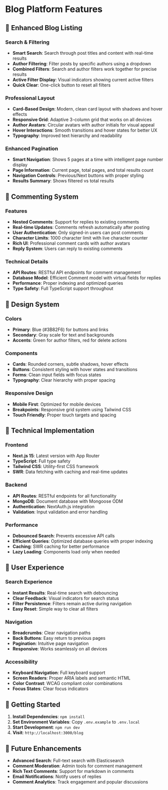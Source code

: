 # Blog Platform Features

## 🚀 Enhanced Blog Listing

### Search & Filtering
- **Smart Search**: Search through post titles and content with real-time results
- **Author Filtering**: Filter posts by specific authors using a dropdown
- **Combined Filters**: Search and author filters work together for precise results
- **Active Filter Display**: Visual indicators showing current active filters
- **Quick Clear**: One-click button to reset all filters

### Professional Layout
- **Card-Based Design**: Modern, clean card layout with shadows and hover effects
- **Responsive Grid**: Adaptive 3-column grid that works on all devices
- **Author Avatars**: Circular avatars with author initials for visual appeal
- **Hover Interactions**: Smooth transitions and hover states for better UX
- **Typography**: Improved text hierarchy and readability

### Enhanced Pagination
- **Smart Navigation**: Shows 5 pages at a time with intelligent page number display
- **Page Information**: Current page, total pages, and total results count
- **Navigation Controls**: Previous/Next buttons with proper styling
- **Results Summary**: Shows filtered vs total results

## 💬 Commenting System

### Features
- **Nested Comments**: Support for replies to existing comments
- **Real-time Updates**: Comments refresh automatically after posting
- **User Authentication**: Only signed-in users can post comments
- **Character Limits**: 1000 character limit with live character counter
- **Rich UI**: Professional comment cards with author avatars
- **Reply System**: Users can reply to existing comments

### Technical Details
- **API Routes**: RESTful API endpoints for comment management
- **Database Model**: Efficient Comment model with virtual fields for replies
- **Performance**: Proper indexing and optimized queries
- **Type Safety**: Full TypeScript support throughout

## 🎨 Design System

### Colors
- **Primary**: Blue (#3B82F6) for buttons and links
- **Secondary**: Gray scale for text and backgrounds
- **Accents**: Green for author filters, red for delete actions

### Components
- **Cards**: Rounded corners, subtle shadows, hover effects
- **Buttons**: Consistent styling with hover states and transitions
- **Forms**: Clean input fields with focus states
- **Typography**: Clear hierarchy with proper spacing

### Responsive Design
- **Mobile First**: Optimized for mobile devices
- **Breakpoints**: Responsive grid system using Tailwind CSS
- **Touch Friendly**: Proper touch targets and spacing

## 🔧 Technical Implementation

### Frontend
- **Next.js 15**: Latest version with App Router
- **TypeScript**: Full type safety
- **Tailwind CSS**: Utility-first CSS framework
- **SWR**: Data fetching with caching and real-time updates

### Backend
- **API Routes**: RESTful endpoints for all functionality
- **MongoDB**: Document database with Mongoose ODM
- **Authentication**: NextAuth.js integration
- **Validation**: Input validation and error handling

### Performance
- **Debounced Search**: Prevents excessive API calls
- **Efficient Queries**: Optimized database queries with proper indexing
- **Caching**: SWR caching for better performance
- **Lazy Loading**: Components load only when needed

## 📱 User Experience

### Search Experience
- **Instant Results**: Real-time search with debouncing
- **Clear Feedback**: Visual indicators for search status
- **Filter Persistence**: Filters remain active during navigation
- **Easy Reset**: Simple way to clear all filters

### Navigation
- **Breadcrumbs**: Clear navigation paths
- **Back Buttons**: Easy return to previous pages
- **Pagination**: Intuitive page navigation
- **Responsive**: Works seamlessly on all devices

### Accessibility
- **Keyboard Navigation**: Full keyboard support
- **Screen Readers**: Proper ARIA labels and semantic HTML
- **Color Contrast**: WCAG compliant color combinations
- **Focus States**: Clear focus indicators

## 🚀 Getting Started

1. **Install Dependencies**: `npm install`
2. **Set Environment Variables**: Copy `.env.example` to `.env.local`
3. **Start Development**: `npm run dev`
4. **Visit**: `http://localhost:3000/blog`

## 🔮 Future Enhancements

- **Advanced Search**: Full-text search with Elasticsearch
- **Comment Moderation**: Admin tools for comment management
- **Rich Text Comments**: Support for markdown in comments
- **Email Notifications**: Notify users of replies
- **Comment Analytics**: Track engagement and popular discussions
